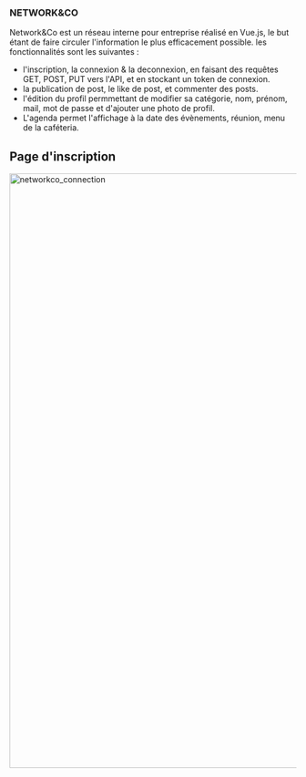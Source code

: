 ### NETWORK&CO
Network&Co est un réseau interne pour entreprise réalisé en Vue.js, le but étant de faire circuler l'information le plus efficacement possible. les fonctionnalités sont les suivantes :
- l'inscription, la connexion & la deconnexion, en faisant des requêtes GET, POST, PUT vers l'API, et en stockant un token de connexion.
- la publication de post, le like de post, et commenter des posts.
- l'édition du profil permmettant de modifier sa catégorie, nom, prénom, mail, mot de passe et d'ajouter une photo de profil.
- L'agenda permet l'affichage à la date des évènements, réunion, menu de la caféteria.

## Page  d'inscription
<img width="1043" alt="networkco_connection" src="https://user-images.githubusercontent.com/82278000/114851196-d9127500-9de1-11eb-8b5e-a89aece7988f.png">
